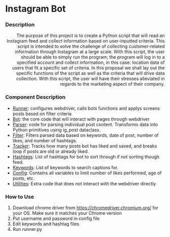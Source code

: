 # Instagram Bot

### Description
<div style="text-align: right"> 
The purpose of this project is to create a Python script that will read an Instagram feed and collect information based on user-inputted criteria. This script is intended to solve the challenge of collecting customer-related information through Instagram at a large scale. With this script, the user should be able to simply run the program; the program will log in to a specified account and collect information, in this case: location data of users that fit a specific set of criteria. In this proposal we shall lay out the specific functions of the script as well as the criteria that will drive data collection. With this script, the user will have their stresses alleviated in regards to the marketing aspect of their company.
</div>

### Component Description

- [Runner](runner.py): configures webdriver, calls bots functions and applys screens posts based on filter criteria
- [Bot](bot.py): the core code that will interact with pages through webdriver
- [Parser](post_parser.py): code for parsing individual post content. Transforms data into Python primitives using ig_post dataclass.
- [Filter](post_filter.py): Filters parsed data based on keywords, date of post, number of likes, and number of hashtags.
- [Tracker](post_tracker.py): Tracks how many posts bot has liked and saved, and breaks loop if posts are old or already liked.
- [Hashtags](hashtags.py): List of hashtags for bot to sort through if not sorting though feed.
- [Keywords](key_words.py): List of keywords to search captions for.
- [Config](config.py): Contains all variables to limit number of likes performed, age of posts, etc.
- [Utilities](utilites.py): Extra code that does not interact with the webdriver directly

### How to Use
1. Download chrome driver from https://chromedriver.chromium.org/ for your OS. Make sure it matches your Chrome version
2. Put username and password in config file
3. Edit keywords and hashtag files 
4. Run runner.py
